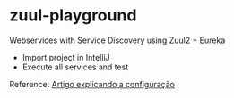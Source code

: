 # zuul-playground
Webservices with Service Discovery using Zuul2 + Eureka

* Import project in IntelliJ
* Execute all services and test

Reference: [Artigo explicando a configuração](https://medium.com/@bdias.ti/criando-arquitetura-microservi%C3%A7o-utilizando-spring-boot-9973f7d16591)
